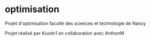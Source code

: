 # optimisation
Projet d'optimisation faculté des sciences et technologie de Nancy

Projet réalisé par Kuodv1 en collaboration avec AnthonM
